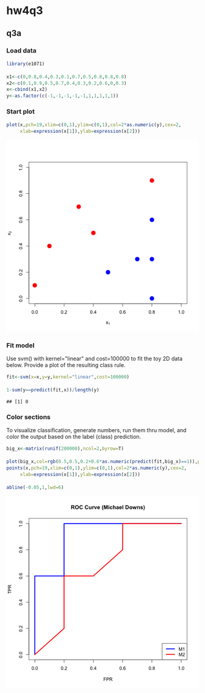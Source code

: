 hw4q3
========================================================

## q3a

### Load data


```r
library(e1071)

x1<-c(0,0.8,0.4,0.3,0.1,0.7,0.5,0.8,0.8,0.8)
x2<-c(0.1,0.9,0.5,0.7,0.4,0.3,0.2,0.6,0,0.3)
x<-cbind(x1,x2)
y<-as.factor(c(-1,-1,-1,-1,-1,1,1,1,1,1))
```

### Start plot


```r
plot(x,pch=19,xlim=c(0,1),ylim=c(0,1),col=2*as.numeric(y),cex=2,
     xlab=expression(x[1]),ylab=expression(x[2])) 
```

![plot of chunk unnamed-chunk-2](figure/unnamed-chunk-2.png) 

### Fit model

Use svm() with kernel="linear" and cost=100000 to fit the toy 2D data below. Provide a plot of the resulting class rule. 


```r
fit<-svm(x=x,y=y,kernel="linear",cost=100000)

1-sum(y==predict(fit,x))/length(y)
```

```
## [1] 0
```

### Color sections

To visualize classification, generate numbers, run them thru model, and color the output based on the label (class) prediction. 


```r
big_x<-matrix(runif(200000),ncol=2,byrow=T)

plot(big_x,col=rgb(0.5,0.5,0.2+0.6*as.numeric(predict(fit,big_x)==1)),pch=19)
points(x,pch=19,xlim=c(0,1),ylim=c(0,1),col=2*as.numeric(y),cex=2,
     xlab=expression(x[1]),ylab=expression(x[2]))

abline(-0.05,1,lwd=6)
```

![plot of chunk unnamed-chunk-4](figure/unnamed-chunk-4.png) 
